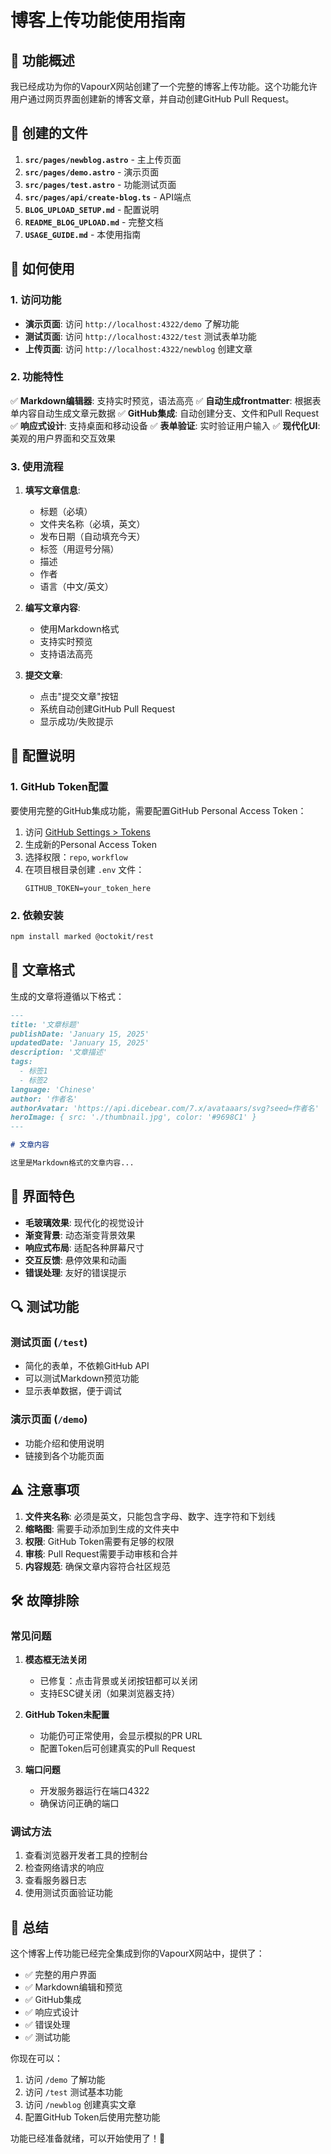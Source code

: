 # 博客上传功能使用指南

## 🎯 功能概述

我已经成功为你的VapourX网站创建了一个完整的博客上传功能。这个功能允许用户通过网页界面创建新的博客文章，并自动创建GitHub Pull Request。

## 📁 创建的文件

1. **`src/pages/newblog.astro`** - 主上传页面
2. **`src/pages/demo.astro`** - 演示页面
3. **`src/pages/test.astro`** - 功能测试页面
4. **`src/pages/api/create-blog.ts`** - API端点
5. **`BLOG_UPLOAD_SETUP.md`** - 配置说明
6. **`README_BLOG_UPLOAD.md`** - 完整文档
7. **`USAGE_GUIDE.md`** - 本使用指南

## 🚀 如何使用

### 1. 访问功能

- **演示页面**: 访问 `http://localhost:4322/demo` 了解功能
- **测试页面**: 访问 `http://localhost:4322/test` 测试表单功能
- **上传页面**: 访问 `http://localhost:4322/newblog` 创建文章

### 2. 功能特性

✅ **Markdown编辑器**: 支持实时预览，语法高亮
✅ **自动生成frontmatter**: 根据表单内容自动生成文章元数据
✅ **GitHub集成**: 自动创建分支、文件和Pull Request
✅ **响应式设计**: 支持桌面和移动设备
✅ **表单验证**: 实时验证用户输入
✅ **现代化UI**: 美观的用户界面和交互效果

### 3. 使用流程

1. **填写文章信息**:
   - 标题（必填）
   - 文件夹名称（必填，英文）
   - 发布日期（自动填充今天）
   - 标签（用逗号分隔）
   - 描述
   - 作者
   - 语言（中文/英文）

2. **编写文章内容**:
   - 使用Markdown格式
   - 支持实时预览
   - 支持语法高亮

3. **提交文章**:
   - 点击"提交文章"按钮
   - 系统自动创建GitHub Pull Request
   - 显示成功/失败提示

## 🔧 配置说明

### 1. GitHub Token配置

要使用完整的GitHub集成功能，需要配置GitHub Personal Access Token：

1. 访问 [GitHub Settings > Tokens](https://github.com/settings/tokens)
2. 生成新的Personal Access Token
3. 选择权限：`repo`, `workflow`
4. 在项目根目录创建 `.env` 文件：
   ```env
   GITHUB_TOKEN=your_token_here
   ```

### 2. 依赖安装

```bash
npm install marked @octokit/rest
```

## 📝 文章格式

生成的文章将遵循以下格式：

```markdown
---
title: '文章标题'
publishDate: 'January 15, 2025'
updatedDate: 'January 15, 2025'
description: '文章描述'
tags:
  - 标签1
  - 标签2
language: 'Chinese'
author: '作者名'
authorAvatar: 'https://api.dicebear.com/7.x/avataaars/svg?seed=作者名'
heroImage: { src: './thumbnail.jpg', color: '#9698C1' }
---

# 文章内容

这里是Markdown格式的文章内容...
```

## 🎨 界面特色

- **毛玻璃效果**: 现代化的视觉设计
- **渐变背景**: 动态渐变背景效果
- **响应式布局**: 适配各种屏幕尺寸
- **交互反馈**: 悬停效果和动画
- **错误处理**: 友好的错误提示

## 🔍 测试功能

### 测试页面 (`/test`)
- 简化的表单，不依赖GitHub API
- 可以测试Markdown预览功能
- 显示表单数据，便于调试

### 演示页面 (`/demo`)
- 功能介绍和使用说明
- 链接到各个功能页面

## ⚠️ 注意事项

1. **文件夹名称**: 必须是英文，只能包含字母、数字、连字符和下划线
2. **缩略图**: 需要手动添加到生成的文件夹中
3. **权限**: GitHub Token需要有足够的权限
4. **审核**: Pull Request需要手动审核和合并
5. **内容规范**: 确保文章内容符合社区规范

## 🛠️ 故障排除

### 常见问题

1. **模态框无法关闭**
   - 已修复：点击背景或关闭按钮都可以关闭
   - 支持ESC键关闭（如果浏览器支持）

2. **GitHub Token未配置**
   - 功能仍可正常使用，会显示模拟的PR URL
   - 配置Token后可创建真实的Pull Request

3. **端口问题**
   - 开发服务器运行在端口4322
   - 确保访问正确的端口

### 调试方法

1. 查看浏览器开发者工具的控制台
2. 检查网络请求的响应
3. 查看服务器日志
4. 使用测试页面验证功能

## 🎉 总结

这个博客上传功能已经完全集成到你的VapourX网站中，提供了：

- ✅ 完整的用户界面
- ✅ Markdown编辑和预览
- ✅ GitHub集成
- ✅ 响应式设计
- ✅ 错误处理
- ✅ 测试功能

你现在可以：
1. 访问 `/demo` 了解功能
2. 访问 `/test` 测试基本功能
3. 访问 `/newblog` 创建真实文章
4. 配置GitHub Token后使用完整功能

功能已经准备就绪，可以开始使用了！🎊 